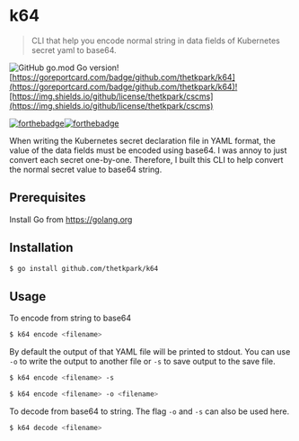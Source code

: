 # k64

> CLI that help you encode normal string in data fields of Kubernetes secret yaml to base64.

![GitHub go.mod Go version](https://img.shields.io/github/go-mod/go-version/thetkpark/k64)![https://goreportcard.com/badge/github.com/thetkpark/k64](https://goreportcard.com/badge/github.com/thetkpark/k64)![https://img.shields.io/github/license/thetkpark/cscms](https://img.shields.io/github/license/thetkpark/cscms) 

[![forthebadge](https://forthebadge.com/images/badges/made-with-go.svg)](https://forthebadge.com)[![forthebadge](https://forthebadge.com/images/badges/you-didnt-ask-for-this.svg)](https://forthebadge.com)

When writing the Kubernetes secret declaration file in YAML format, the value of the data fields must be encoded using base64. I was annoy to just convert each secret one-by-one. Therefore, I built this CLI to help convert the normal secret value to base64 string.

## Prerequisites

Install Go from https://golang.org

## Installation

```sh
$ go install github.com/thetkpark/k64
```

## Usage

To encode from string to base64

```sh
$ k64 encode <filename>
```

By default the output of that YAML file will be printed to stdout. You can use `-o` to write the output to another file or `-s` to save output to the save file.

```sh
$ k64 encode <filename> -s
```

```sh
$ k64 encode <filename> -o <filename>
```

To decode from base64 to string. The flag `-o` and `-s` can also be used here.

```sh
$ k64 decode <filename>
```

